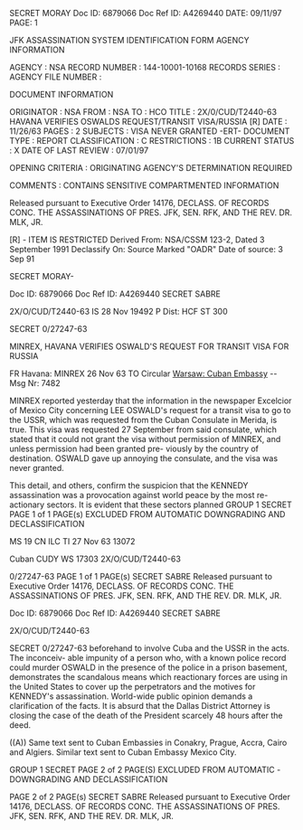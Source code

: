 SECRET MORAY
Doc ID: 6879066 Doc Ref ID: A4269440 DATE: 09/11/97
PAGE: 1

JFK ASSASSINATION SYSTEM
IDENTIFICATION FORM
AGENCY INFORMATION

AGENCY : NSA
RECORD NUMBER : 144-10001-10168
RECORDS SERIES :
AGENCY FILE NUMBER :

DOCUMENT INFORMATION

ORIGINATOR : NSA
FROM : NSA
TO : HCO
TITLE :
2X/0/CUD/T2440-63 HAVANA VERIFIES OSWALDS REQUEST/TRANSIT VISA/RUSSIA [R]
DATE : 11/26/63
PAGES : 2
SUBJECTS :
VISA NEVER GRANTED -ERT-
DOCUMENT TYPE : REPORT
CLASSIFICATION : C
RESTRICTIONS : 1B
CURRENT STATUS : X
DATE OF LAST REVIEW : 07/01/97

OPENING CRITERIA :
ORIGINATING AGENCY'S DETERMINATION REQUIRED

COMMENTS :
CONTAINS SENSITIVE COMPARTMENTED INFORMATION

Released pursuant to Executive Order 14176, DECLASS. OF RECORDS CONC. THE ASSASSINATIONS OF PRES.
JFK, SEN. RFK, AND THE REV. DR. MLK, JR.

[R] - ITEM IS RESTRICTED
Derived From: NSA/CSSM 123-2,
Dated 3 September 1991
Declassify On: Source Marked "OADR"
Date of source: 3 Sep 91

SECRET MORAY-

Doc ID: 6879066 Doc Ref ID: A4269440
SECRET SABRE

2X/O/CUD/T2440-63
IS 28 Nov 19492 P
Dist: HCF
ST 300

SECRET
0/27247-63

MINREX, HAVANA VERIFIES OSWALD'S REQUEST FOR TRANSIT VISA FOR RUSSIA

FR Havana: MINREX 26 Nov 63
TO Circular [Warsaw: Cuban Embassy]((A)) --
Msg Nr: 7482

MINREX reported yesterday that the information in the newspaper
Excelcior of Mexico City concerning LEE OSWALD's request for a transit
visa to go to the USSR, which was requested from the Cuban Consulate
in Merida, is true. This visa was requested 27 September from said
consulate, which stated that it could not grant the visa without
permission of MINREX, and unless permission had been granted pre-
viously by the country of destination. OSWALD gave up annoying the
consulate, and the visa was never granted.

This detail, and others, confirm the suspicion that the KENNEDY
assassination was a provocation against world peace by the most re-
actionary sectors. It is evident that these sectors planned
GROUP 1 SECRET PAGE 1 of 1 PAGE(s)
EXCLUDED FROM AUTOMATIC
DOWNGRADING AND DECLASSIFICATION

MS 19 CN ILC ΤΙ 27 Nov 63 13072

Cuban CUDY WS 17303 2X/O/CUD/T2440-63

0/27247-63
PAGE 1 of 1 PAGE(s)
SECRET SABRE
Released pursuant to Executive Order 14176, DECLASS. OF RECORDS CONC. THE ASSASSINATIONS OF PRES.
JFK, SEN. RFK, AND THE REV. DR. MLK, JR.

Doc ID: 6879066 Doc Ref ID: A4269440
SECRET SABRE

2X/O/CUD/T2440-63

SECRET
0/27247-63
beforehand to involve Cuba and the USSR in the acts. The inconceiv-
able impunity of a person who, with a known police record could
murder OSWALD in the presence of the police in a prison basement,
demonstrates the scandalous means which reactionary forces are
using in the United States to cover up the perpetrators and the
motives for KENNEDY's assassination. World-wide public opinion
demands a clarification of the facts. It is absurd that the Dallas
District Attorney is closing the case of the death of the President
scarcely 48 hours after the deed.

((A)) Same text sent to Cuban Embassies in Conakry, Prague, Accra,
Cairo and Algiers. Similar text sent to Cuban Embassy
Mexico City.

GROUP 1 SECRET PAGE 2 of 2 PAGE(S)
EXCLUDED FROM AUTOMATIC
-DOWNGRADING AND DECLASSIFICATION

PAGE 2 of 2 PAGE(s)
SECRET SABRE
Released pursuant to Executive Order 14176, DECLASS. OF RECORDS CONC. THE ASSASSINATIONS OF PRES.
JFK, SEN. RFK, AND THE REV. DR. MLK, JR.

